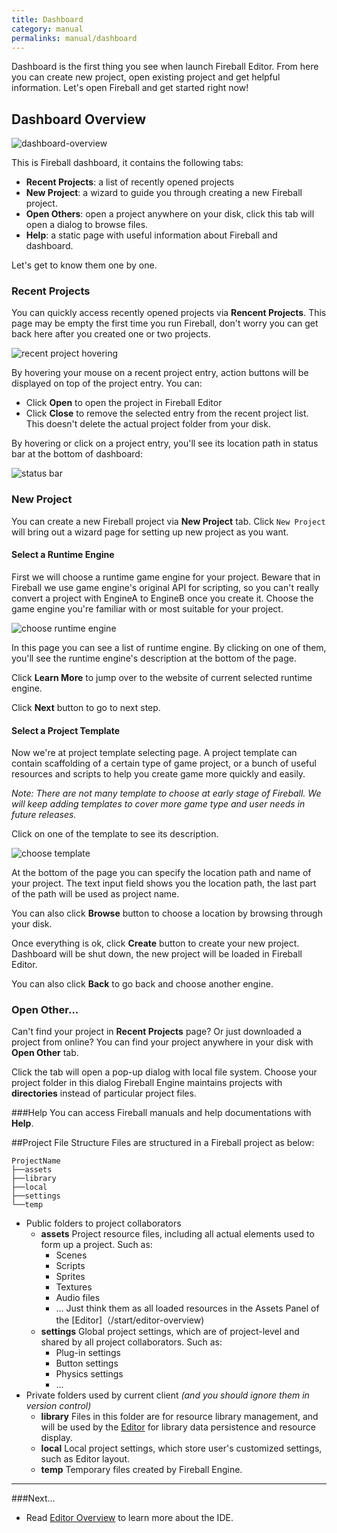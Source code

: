 ```yaml
---
title: Dashboard
category: manual
permalinks: manual/dashboard
---
```


Dashboard is the first thing you see when launch Fireball Editor. From here you can create new project, open existing project and get helpful information. Let's open Fireball and get started right now!

## Dashboard Overview

![dashboard-overview](https://cloud.githubusercontent.com/assets/344547/8473028/d0fc7a50-20d8-11e5-8737-dd2fca288d9f.png)

This is Fireball dashboard, it contains the following tabs:

- **Recent Projects**: a list of recently opened projects
- **New Project**: a wizard to guide you through creating a new Fireball project.
- **Open Others**: open a project anywhere on your disk, click this tab will open a dialog to browse files.
- **Help**: a static page with useful information about Fireball and dashboard.

Let's get to know them one by one.

### Recent Projects

You can quickly access recently opened projects via **Rencent Projects**. This page may be empty the first time you run Fireball, don't worry you can get back here after you created one or two projects.

![recent project hovering](https://cloud.githubusercontent.com/assets/344547/8473491/97fc0438-20dc-11e5-9b07-18f6963d5945.png)

By hovering your mouse on a recent project entry, action buttons will be displayed on top of the project entry. You can:

- Click **Open** to open the project in Fireball Editor
- Click **Close** to remove the selected entry from the recent project list. This doesn't delete the actual project folder from your disk.

By hovering or click on a project entry, you'll see its location path in status bar at the bottom of dashboard:

![status bar](https://cloud.githubusercontent.com/assets/344547/8473565/3892ba7c-20dd-11e5-954e-5bd7aac44575.png)

### New Project

You can create a new Fireball project via **New Project** tab. Click `New Project` will bring out a wizard page for setting up new project as you want.

#### Select a Runtime Engine

First we will choose a runtime game engine for your project. Beware that in Fireball we use game engine's original API for scripting, so you can't really convert a project with EngineA to EngineB once you create it. Choose the game engine you're familiar with or most suitable for your project.

![choose runtime engine](https://cloud.githubusercontent.com/assets/344547/8473934/9ba21e6c-20df-11e5-8057-09cbfb38aebc.png)

In this page you can see a list of runtime engine. By clicking on one of them, you'll see the runtime engine's description at the bottom of the page.

Click **Learn More** to jump over to the website of current selected runtime engine.

Click **Next** button to go to next step.

#### Select a Project Template

Now we're at project template selecting page. A project template can contain scaffolding of a certain type of game project, or a bunch of useful resources and scripts to help you create game more quickly and easily.

*Note: There are not many template to choose at early stage of Fireball. We will keep adding templates to cover more game type and user needs in future releases.*

Click on one of the template to see its description.

![choose template](https://cloud.githubusercontent.com/assets/344547/8474608/de419eb0-20e3-11e5-8b10-f55ba37806ef.png)

At the bottom of the page you can specify the location path and name of your project. The text input field shows you the location path, the last part of the path will be used as project name.

You can also click **Browse** button to choose a location by browsing through your disk.

Once everything is ok, click **Create** button to create your new project. Dashboard will be shut down, the new project will be loaded in Fireball Editor.

You can also click **Back** to go back and choose another engine.

### Open Other...

Can't find your project in **Recent Projects** page? Or just downloaded a project from online? You can find your project anywhere in your disk with **Open Other** tab.

Click the tab will open a pop-up dialog with local file system. Choose your project folder in this dialog Fireball Engine maintains projects with **directories** instead of particular project files.

###Help
You can access Fireball manuals and help documentations with **Help**.

##Project File Structure
Files are structured in a Fireball project as below:
```
ProjectName
├──assets
├──library
├──local
├──settings
└──temp
```
- Public folders to project collaborators
  - **assets**
    Project resource files, including all actual elements used to form up a project. Such as:
    - Scenes
    - Scripts
    - Sprites
    - Textures
    - Audio files
    - ...
    Just think them as all loaded resources in the Assets Panel of the [Editor]（/start/editor-overview)
  - **settings**
    Global project settings, which are of project-level and shared by all project collaborators. Such as:
    - Plug-in settings
    - Button settings
    - Physics settings
    - ...
- Private folders used by current client *(and you should ignore them in version control)*
  - **library**
    Files in this folder are for resource library management, and will be used by the [Editor](/manual/start/editor-overview) for library data persistence and resource display.
  - **local**
    Local project settings, which store user's customized settings, such as Editor layout.
  - **temp**
    Temporary files created by Fireball Engine.


---
###Next...
- Read [Editor Overview](/manual/start/editor-overview/) to learn more about the IDE.
